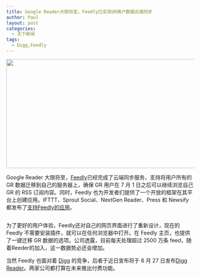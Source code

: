 ```yaml
---
title: Google Reader大限将至，Feedly已实现GR用户数据云端同步
author: Paul
layout: post
categories:
  - 天下新闻
tags:
  - Digg,Feedly
---  
```


<img style="display: block; margin-left: auto; margin-right: auto;" src="http://upy.chztv.com/2013-0406/feedly-cloud-sync-01.png" alt="" width="630" height="291" />

Google Reader 大限将至，<a href="http://www.feedly.com/" target="_blank">Feedly</a>已经完成了云端同步服务，支持将用户所有的 GR 数据迁移到自己的服务器上，确保 GR 用户在 7 月 1 日之后可以继续浏览自己 GR 的 RSS 订阅内容。同时，Feedly 也为开发者们提供了一个开放的框架在其平台上创建应用。IFTTT、Sprout Social、NextGen Reader、Press 和 Newsify 都发布了<a href="http://www.feedly.com/apps.html" target="_blank">支持Feedly的应用</a>。

<img style="display: block; margin-left: auto; margin-right: auto;" src="http://s3.chztv.com/blog/2013-0406/feedly-cloud-sync-02.png" alt="" />

为了更好的用户体验，Feedly还对自己的网页界面进行了重新设计，现在的 Feedly 不需要安装插件，就可以在任何浏览器中打开。在 Feedly 主页，也提供了一键迁移 GR 数据的选项。公司透露，目前每天处理超过 2500 万条 feed，随着Reeder的加入，这一数据势必还会增加。

当然 Feedly 也面对着 <a href="http://digg.com/" target="_blank">Digg</a> 的竞争，后者于近日宣布将于 6 月 27 日发布<a href="http://digg.com/" target="_blank">Digg Reader</a>。两家公司都打算在未来推出付费功能。